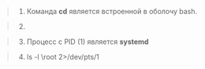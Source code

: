 

> 1. Команда <b>cd</b> является встроенной в оболочу bash.

> 2.  


> 3. Процесс с PID (1) является <b>systemd</b>

> 4. ls -l \root 2>/dev/pts/1